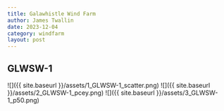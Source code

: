 ```yaml
---
title: Galawhistle Wind Farm
author: James Twallin
date: 2023-12-04
category: windfarm
layout: post
---
```

GLWSW-1
-------------
![]({{ site.baseurl }}/assets/1_GLWSW-1_scatter.png)
![]({{ site.baseurl }}/assets/2_GLWSW-1_pcey.png)
![]({{ site.baseurl }}/assets/3_GLWSW-1_p50.png)


